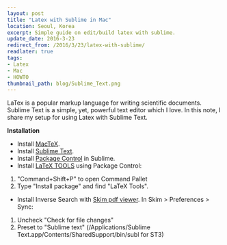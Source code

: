 ```yaml
--- 
layout: post
title: "Latex with Sublime in Mac"
location: Seoul, Korea
excerpt: Simple guide on edit/build latex with sublime.
update_date: 2016-3-23
redirect_from: /2016/3/23/latex-with-sublime/
readlater: true
tags: 
- Latex
- Mac
- HOWTO
thumbnail_path: blog/Sublime_Text.png
---
```


LaTex is a popular markup language for writing scientific documents. Sublime Text is a simple, yet, powerful text editor which I love. In this note, I share my setup for using Latex with Sublime Text.

**Installation**

* Install [MacTeX](https://tug.org/mactex/). 
* Install [Sublime Text](http://www.sublimetext.com/3).
* Install [Package Control](https://packagecontrol.io/installation) in Sublime.
* Install [LaTeX TOOLS]() using Package Control:
1) "Command+Shift+P" to open Command Pallet
2) Type "Install package" and find "LaTeX Tools".


* Install Inverse Search with [Skim pdf viewer](http://skim-app.sourceforge.net). In Skim > Preferences > Sync: 
1) Uncheck "Check for file changes" 
2) Preset to "Sublime text" (/Applications/Sublime Text.app/Contents/SharedSupport/bin/subl for ST3)


